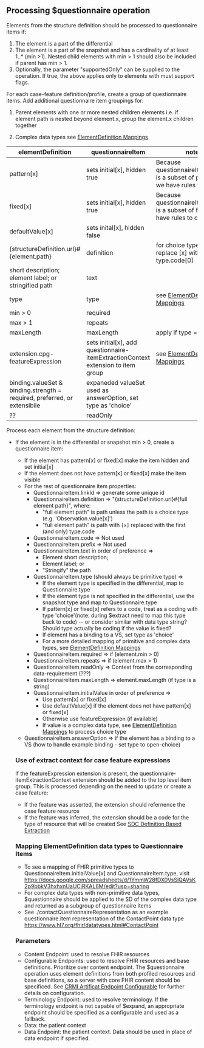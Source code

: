## Processing $questionnaire operation

Elements from the structure definition should be processed to questionnaire items if:

1. The element is a part of the differential
2. The element is a part of the snapshot and has a cardinality of at least 1..\* (min >1). Nested child elements with min > 1 should also be included if parent has min > 1.
3. Optionally, the parameter "supportedOnly" can be supplied to the operation. If true, the above applies only to elements with must support flags.

For each case-feature definition/profile, create a group of questionnaire items. Add additional questionnaire item groupings for:

1. Parent elements with one or more nested children elements i.e. if element path is nested beyond element.x, group the element.x children together
2. Complex data types see [ElementDefinition Mappings](#mapping-elementdefinition-data-types-to-questionnaire-items)

   <!-- How should we handle backbone elements and complex type elements where child elements do not meet criteria - we shouldn't return an empty group -->

| elementDefinition                                                         | questionnaireItem                                                                | notes                                                                                          |
| ------------------------------------------------------------------------- | -------------------------------------------------------------------------------- | ---------------------------------------------------------------------------------------------- |
| pattern[x]                                                                | sets initial[x], hidden true                                                     | Because questionnaireItem.initial[x] is a subset of pattern[x], we have rules to coerce        |
| fixed[x]                                                                  | sets initial[x], hidden true                                                     | Because questionnaireItem.initial[x] is a subset of fixed[x], we have rules to coerce          |
| defaultValue[x]                                                           | sets inital[x], hidden false                                                     |                                                                                                |
| {structureDefinition.url}#{element.path}                                  | definition                                                                       | for choice type paths, replace [x] with element type.code[0]                                   |
| short description; element label; or stringified path                     | text                                                                             |                                                                                                |
| type                                                                      | type                                                                             | see [ElementDefinition Mappings](#mapping-elementdefinition-data-types-to-questionnaire-items) |
| min > 0                                                                   | required                                                                         |                                                                                                |
| max > 1                                                                   | repeats                                                                          |                                                                                                |
| maxLength                                                                 | maxLength                                                                        | apply if type = string                                                                         |
| extension.cpg-featureExpression                                           | sets initial[x], add questionnaire-itemExtractionContext extension to item group | see [ElementDefinition Mappings](#mapping-elementdefinition-data-types-to-questionnaire-items) |
| binding.valueSet & binding.strength = required, preferred, or extensibile | expaneded valueSet used as answerOption, set type as 'choice'                    |                                                                                                |
| ??                                                                        | readOnly                                                                         |                                                                                                |

Process each element from the structure definition:

- If the element is in the differential or snapshot min > 0, create a questionnaire item:

  - If the element has pattern[x] or fixed[x] make the item hidden and set initial[x]
  - If the element does not have pattern[x] or fixed[x] make the item visible
  - For the rest of questionnaire item properties:
    - QuestionnaireItem.linkId => generate some unique id
    - QuestionnaireItem.definition => "{structureDefinition.url}#{full element path}", where:
      - "full element path" is path unless the path is a choice type (e.g. 'Observation.value[x]')
      - "full element path" is path with `[x]` replaced with the first (and only) type.code
    - QuestionnaireItem.code => Not used
    - QuestionnaireItem.prefix => Not used
    - QuestionnaireItem.text in order of preference =>
      - Element short description;
      - Element label; or
      - "Stringify" the path
    - QuestionnaireItem.type (should always be primitive type) =>
      - If the element type is specified in the differential, map to Questionnaire.type
      - If the element type is not specified in the differential, use the snapshot type and map to Questionnaire.type
      - If pattern[x] or fixed[x] refers to a code, treat as a coding with type 'choice'(note: during $extract need to map this type back to code) -- or consider similar with data type string?
        Should type actually be coding if the value is fixed?
      - If element has a binding to a VS, set type as 'choice'
      - For a more detailed mapping of primitive and complex data types, see [ElementDefinition Mappings](#mapping-elementdefinition-data-types-to-questionnaire-items)
    - QuestionnaireItem.required => if (element.min > 0)
    - QuestionnaireItem.repeats => if (element.max > 1)
    - QuestionnaireItem.readOnly => Context from the corresponding data-requirement (???)
    - QuestionnaireItem.maxLength => element.maxLength (if type is a string)
    - QuestionnaireItem.initialValue in order of preference =>
      - Use pattern[x] or fixed[x]
      - Use defaultValue[x] if the element does not have pattern[x] or fixed[x]
      - Otherwise use featureExpression (if available)
      - If value is a complex data type, see [ElementDefinition Mappings](#mapping-elementdefinition-data-types-to-questionnaire-items) to process choice type
  - QuestionnaireItem.answerOption => if the element has a binding to a VS (how to handle example binding - set type to open-choice)

  ### Use of extract context for case feature expressions

  If the featureExpression extension is present, the questionnaire-itemExtractionContext extension should be added to the top level item group. This is processed depending on the need to update or create a case feature:

  - If the feature was asserted, the extension should refernence the case feature resource
  - If the feature was inferred, the extension should be a code for the type of resource that will be created
    See [SDC Definition Based Extraction](https://hl7.org/fhir/uv/sdc/extraction.html#definition-based-extraction)

  ### Mapping ElementDefinition data types to Questionnaire Items

  - To see a mapping of FHIR primitive types to QuestionnaireItem.initialValue[x] and QuestionnaireItem.type, visit https://docs.google.com/spreadsheets/d/1YmmW28fDX0VsSlQAVsK2p9bbkV3hxhxnUaUCiRKAL6M/edit?usp=sharing
  - For complex data types with non-primitive data types, $questionnaire should be applied to the SD of the complex data type and returned as a subgroup of questionnaire items
  - See ./contactQuestionnaireRepresentation as an example questionnaire.item representation of the ContactPoint data type https://www.hl7.org/fhir/datatypes.html#ContactPoint

  ### Parameters

  - Content Endpoint: used to resolve FHIR resources
  - Configurable Endpoints: used to resolve FHIR resources and base definitions. Prioritize over content endpoint. The $questionnaire operation uses element definitions from both profiled resources and base definitions, so a server with core FHIR content should be specificed. See [CRMI Artificat Endpoint Configurable](https://build.fhir.org/ig/HL7/crmi-ig/StructureDefinition-crmi-artifact-endpoint-configurable-operation.html) for further details on configuration.
  - Terminology Endpoint: used to resolve terminology. If the terminology endpoint is not capable of $expand, an appropriate endpoint should be specified as a configurable and used as a fallback.
  - Data: the patient context
  - Data Endpoint: the patient context. Data should be used in place of data endpoint if specified.
